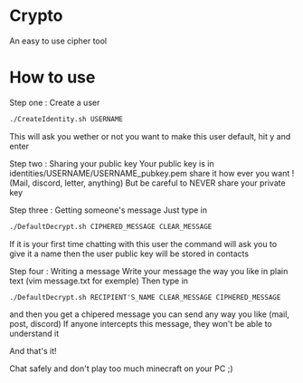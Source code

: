 # Crypto
An easy to use cipher tool

# How to use

Step one : Create a user
```zsh
./CreateIdentity.sh USERNAME
```
This will ask you wether or not you want to make this user default, hit y and enter

Step two : Sharing your public key
Your public key is in identities/USERNAME/USERNAME_pubkey.pem
share it how ever you want ! (Mail, discord, letter, anything)
But be careful to NEVER share your private key

Step three : Getting someone's message
Just type in
```zsh
./DefaultDecrypt.sh CIPHERED_MESSAGE CLEAR_MESSAGE
```
If it is your first time chatting with this user the command will ask you to give it a name
then the user public key will be stored in contacts

Step four : Writing a message
Write your message the way you like in plain text (vim message.txt for exemple)
Then type in
```
./DefaultDecrypt.sh RECIPIENT'S_NAME CLEAR_MESSAGE CIPHERED_MESSAGE
```
and then you get a chipered message you can send any way you like (mail, post, discord)
If anyone intercepts this message, they won't be able to understand it

And that's it!

Chat safely and don't play too much minecraft on your PC ;)
